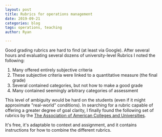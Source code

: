 ```yaml
---
layout: post
title: Rubrics for operations management
date: 2019-09-21
categories: blog
tags: operations, teaching
author: Ryan

---
```


Good grading rubrics are hard to find (at least via Google).
After several hours and evaluating several dozens of university-level Rubrics I noted the following:

1. Many offered entirely subjective criteria
1. These subjective criteria were linked to a quantitative measure (the final grade)
1. Several contained categories, but not how to make a good grade
1. Many contained seemingly arbitrary categories of assessment

This level of ambiguity would be hard on the students (even if it might approximate "real-world" conditions).
In searching for a rubric capable of offering a greater degree of goal clarity, I finally found the following set of rubrics by the [The Association of American Colleges and Universities](https://www.aacu.org/value/rubrics).

It's free, it's adaptable to context and assignment, and it contains instructions for how to combine the different rubrics.
